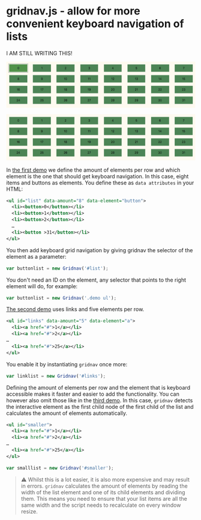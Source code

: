 # gridnav.js - allow for more convenient keyboard navigation of lists

I AM STILL WRITING THIS!

![Navigating a grid with up, down, left and right](tabbing.gif)

![Navigating a grid with up, down, left and right](grid.gif)

In [the first demo](https://codepo8.github.io/gridnav/#list) we define the amount of elements per row and which element is the one that should get keyboard navigation. In this case, eight items and buttons as elements. You define these as ```data attributes``` in your HTML:

```xml
<ul id="list" data-amount="8" data-element="button">
  <li><button>0</button></li>
  <li><button>1</button></li>
  <li><button>2</button></li>
  …
  <li><button >31</button></li>
</ul>
```
You then add keyboard grid navigation by giving gridnav the selector of the element as a parameter:

```javascript
var buttonlist = new Gridnav('#list');
```

You don't need an ID on the element, any selector that points to the right element will do, for example:

```javascript
var buttonlist = new Gridnav('.demo ul');
```

[The second demo](https://codepo8.github.io/gridnav/#links) uses links and five elements per row.

```xml
<ul id="links" data-amount="5" data-element="a">
  <li><a href="#">1</a></li>
  <li><a href="#">2</a></li>
…
  <li><a href="#">25</a></li>
</ul>
```

You enable it by instantiating ```gridnav``` once more:

```javascript
var linklist = new Gridnav('#links');
```

Defining the amount of elements per row and the element that is keyboard accessible makes it faster and easier to add the functionality. You can however also omit those like in the [third demo](https://codepo8.github.io/gridnav/#smaller). In this case, ```gridnav``` detects the interactive element as the first child node of the first child of the list and calculates the amount of elements automatically.

```xml
<ul id="smaller">
  <li><a href="#">1</a></li>
  <li><a href="#">2</a></li>
…
  <li><a href="#">25</a></li>
</ul>
```
```javascript
var smalllist = new Gridnav('#smaller');
```
> :warning: Whilst this is a lot easier, it is also more expensive and may result in errors. ```gridnav``` calculates the amount of elements by reading the width of the list element and one of its child elements and dividing them. This means you need to ensure that your list items are all the same width and the script needs to recalculate on every window resize.

